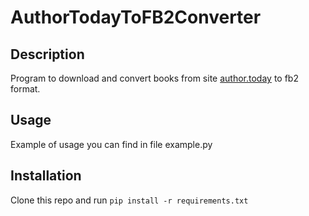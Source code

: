 # AuthorTodayToFB2Converter

## Description

Program to download and convert books from site [author.today](author.today) to
fb2 format.

## Usage

Example of usage you can find in file example.py

## Installation

Clone this repo and run `pip install -r requirements.txt`
